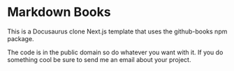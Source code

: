 # Markdown Books

This is a Docusaurus clone Next.js template that uses the github-books npm package.

The code is in the public domain so do whatever you want with it. If you do something cool be sure to send me an email about your project.
